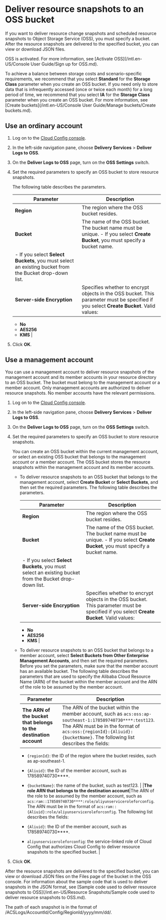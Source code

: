 # Deliver resource snapshots to an OSS bucket

If you want to deliver resource change snapshots and scheduled resource snapshots to Object Storage Service \(OSS\), you must specify a bucket. After the resource snapshots are delivered to the specified bucket, you can view or download JSON files.

OSS is activated. For more information, see [Activate OSS](/intl.en-US/Console User Guide/Sign up for OSS.md).

To achieve a balance between storage costs and scenario-specific requirements, we recommend that you select **Standard** for the **Storage Class** parameter when you create an OSS bucket. If you need only to store data that is infrequently accessed \(once or twice each month\) for a long period of time, we recommend that you select **IA** for the **Storage Class** parameter when you create an OSS bucket. For more information, see [Create buckets](/intl.en-US/Console User Guide/Manage buckets/Create buckets.md).

## Use an ordinary account

1.  Log on to the [Cloud Config console](https://config.console.aliyun.com).

2.  In the left-side navigation pane, choose **Delivery Services** \> **Deliver Logs to OSS**.

3.  On the **Deliver Logs to OSS** page, turn on the **OSS Settings** switch.

4.  Set the required parameters to specify an OSS bucket to store resource snapshots.

    The following table describes the parameters.

    |Parameter|Description|
    |---------|-----------|
    |**Region**|The region where the OSS bucket resides.|
    |**Bucket**|The name of the OSS bucket. The bucket name must be unique.     -   If you select **Create Bucket**, you must specify a bucket name.
    -   If you select **Select Buckets**, you must select an existing bucket from the Bucket drop-down list. |
    |**Server-side Encryption**|Specifies whether to encrypt objects in the OSS bucket. This parameter must be specified if you select **Create Bucket**. Valid values:

    -   **No**
    -   **AES256**
    -   **KMS** |

5.  Click **OK**.


## Use a management account

You can use a management account to deliver resource snapshots of the management account and its member accounts in your resource directory to an OSS bucket. The bucket must belong to the management account or a member account. Only management accounts are authorized to deliver resource snapshots. No member accounts have the relevant permissions.

1.  Log on to the [Cloud Config console](https://config.console.aliyun.com).

2.  In the left-side navigation pane, choose **Delivery Services** \> **Deliver Logs to OSS**.

3.  On the **Deliver Logs to OSS** page, turn on the **OSS Settings** switch.

4.  Set the required parameters to specify an OSS bucket to store resource snapshots.

    You can create an OSS bucket within the current management account, or select an existing OSS bucket that belongs to the management account or a member account. The OSS bucket stores the resource snapshots within the management account and its member accounts.

    -   To deliver resource snapshots to an OSS bucket that belongs to the management account, select **Create Bucket** or **Select Buckets**, and then set the required parameters. The following table describes the parameters.

        |Parameter|Description|
        |---------|-----------|
        |**Region**|The region where the OSS bucket resides.|
        |**Bucket**|The name of the OSS bucket. The bucket name must be unique.         -   If you select **Create Bucket**, you must specify a bucket name.
        -   If you select **Select Buckets**, you must select an existing bucket from the Bucket drop-down list. |
        |**Server-side Encryption**|Specifies whether to encrypt objects in the OSS bucket. This parameter must be specified if you select **Create Bucket**. Valid values:

        -   **No**
        -   **AES256**
        -   **KMS** |

    -   To deliver resource snapshots to an OSS bucket that belongs to a member account, select **Select Buckets from Other Enterprise Management Accounts**, and then set the required parameters. Before you set the parameters, make sure that the member account has an available bucket. The following table describes the parameters that are used to specify the Alibaba Cloud Resource Name \(ARN\) of the bucket within the member account and the ARN of the role to be assumed by the member account.

        |Parameter|Description|
        |---------|-----------|
        |**The ARN of the bucket that belongs to the destination account**|The ARN of the bucket within the member account, such as `acs:oss:ap-southeast-1:178589740730****:test123`. The ARN must be in the format of `acs:oss:{regionId}:{Aliuid}:{bucketName}`. The following list describes the fields:

        -   `{regionId}`: the ID of the region where the bucket resides, such as ap-southeast-1.
        -   `{Aliuid}`: the ID of the member account, such as 178589740730\*\*\*\*.
        -   `{bucketName}`: the name of the bucket, such as test123. |
        |**The role ARN that belongs to the destination account**|The ARN of the role to be assumed by the member account, such as `acs:ram::178589740730****:role/aliyunserviceroleforconfig`. The ARN must be in the format of `acs:ram::{Aliuid}:role/aliyunserviceroleforconfig`. The following list describes the fields:

        -   `{Aliuid}`: the ID of the member account, such as 178589740730\*\*\*\*.
        -   `aliyunserviceroleforconfig`: the service-linked role of Cloud Config that authorizes Cloud Config to deliver resource snapshots to the specified bucket. |

5.  Click **OK**.


After the resource snapshots are delivered to the specified bucket, you can view or download JSON files on the Files page of the bucket in the OSS console. For information about the sample code that is used to deliver snapshots in the JSON format, see [Sample code used to deliver resource snapshots to OSS](/intl.en-US/Resource Snapshots/Sample code used to deliver resource snapshots to OSS.md).

The path of each snapshot is in the format of /ACSLogs/AccountId/Config/RegionId/yyyy/mm/dd/.

